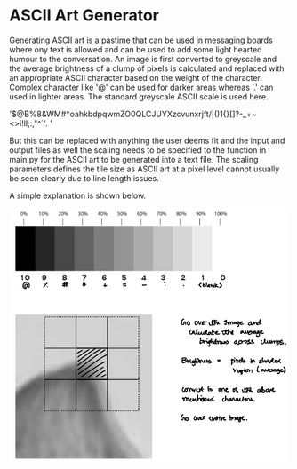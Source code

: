 # ASCII Art Generator

Generating ASCII art is a pastime that can be used in messaging boards where ony text is allowed and can be used to add some light hearted humour to the conversation. An image is first converted to greyscale and the average brightness of a clump of pixels is calculated and replaced with an appropriate ASCII character based on the weight of the character. Complex character like '@' can be used for darker areas whereas '.' can used in lighter areas. The standard greyscale ASCII scale is used here.

'$@B%8&WM#*oahkbdpqwmZO0QLCJUYXzcvunxrjft/\|()1{}[]?-_+~<>i!lI;:,"^`'. '

But this can be replaced with anything the user deems fit and the input and output files as well the scaling needs to be specified to the function in main.py for the ASCII art to be generated into a text file. The scaling parameters defines the tile size as ASCII art at a pixel level cannot usually be seen clearly due to line length issues.

A simple explanation is shown below.

![ASCII Art](/images/ascii.png)